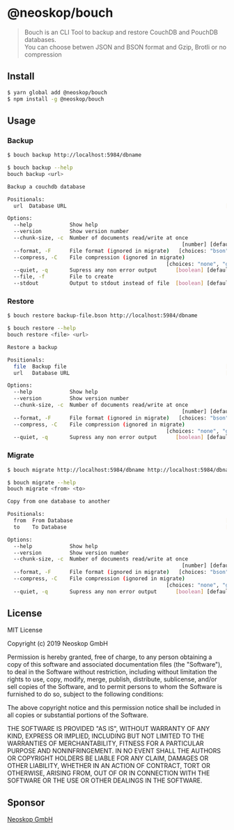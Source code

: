 # @neoskop/bouch

> Bouch is an CLI Tool to backup and restore CouchDB and PouchDB databases.  
> You can choose betwen JSON and BSON format and Gzip, Brotli or no compression

## Install

```sh
$ yarn global add @neoskop/bouch
$ npm install -g @neoskop/bouch
```

## Usage

### Backup

```sh
$ bouch backup http://localhost:5984/dbname
```

```sh
$ bouch backup --help
bouch backup <url>

Backup a couchdb database

Positionals:
  url  Database URL                                                   [required]

Options:
  --help            Show help                                          [boolean]
  --version         Show version number                                [boolean]
  --chunk-size, -c  Number of documents read/write at once
                                                        [number] [default: 1000]
  --format, -F      File format (ignored in migrate)   [choices: "bson", "json"]
  --compress, -C    File compression (ignored in migrate)
                                                   [choices: "none", "gz", "br"]
  --quiet, -q       Supress any non error output      [boolean] [default: false]
  --file, -f        File to create
  --stdout          Output to stdout instead of file  [boolean] [default: false]
```

### Restore

```sh
$ bouch restore backup-file.bson http://localhost:5984/dbname
```

```sh
$ bouch restore --help
bouch restore <file> <url>

Restore a backup

Positionals:
  file  Backup file                                                   [required]
  url   Database URL                                                  [required]

Options:
  --help            Show help                                          [boolean]
  --version         Show version number                                [boolean]
  --chunk-size, -c  Number of documents read/write at once
                                                        [number] [default: 1000]
  --format, -F      File format (ignored in migrate)   [choices: "bson", "json"]
  --compress, -C    File compression (ignored in migrate)
                                                   [choices: "none", "gz", "br"]
  --quiet, -q       Supress any non error output      [boolean] [default: false]
```

### Migrate

```sh
$ bouch migrate http://localhost:5984/dbname http://localhost:5984/dbname-new
```

```sh
$ bouch migrate --help
bouch migrate <from> <to>

Copy from one database to another

Positionals:
  from  From Database                                                 [required]
  to    To Database                                                   [required]

Options:
  --help            Show help                                          [boolean]
  --version         Show version number                                [boolean]
  --chunk-size, -c  Number of documents read/write at once
                                                        [number] [default: 1000]
  --format, -F      File format (ignored in migrate)   [choices: "bson", "json"]
  --compress, -C    File compression (ignored in migrate)
                                                   [choices: "none", "gz", "br"]
  --quiet, -q       Supress any non error output      [boolean] [default: false]
```

## License

MIT License

Copyright (c) 2019 Neoskop GmbH

Permission is hereby granted, free of charge, to any person obtaining a copy
of this software and associated documentation files (the "Software"), to deal
in the Software without restriction, including without limitation the rights
to use, copy, modify, merge, publish, distribute, sublicense, and/or sell
copies of the Software, and to permit persons to whom the Software is
furnished to do so, subject to the following conditions:

The above copyright notice and this permission notice shall be included in all
copies or substantial portions of the Software.

THE SOFTWARE IS PROVIDED "AS IS", WITHOUT WARRANTY OF ANY KIND, EXPRESS OR
IMPLIED, INCLUDING BUT NOT LIMITED TO THE WARRANTIES OF MERCHANTABILITY,
FITNESS FOR A PARTICULAR PURPOSE AND NONINFRINGEMENT. IN NO EVENT SHALL THE
AUTHORS OR COPYRIGHT HOLDERS BE LIABLE FOR ANY CLAIM, DAMAGES OR OTHER
LIABILITY, WHETHER IN AN ACTION OF CONTRACT, TORT OR OTHERWISE, ARISING FROM,
OUT OF OR IN CONNECTION WITH THE SOFTWARE OR THE USE OR OTHER DEALINGS IN THE
SOFTWARE.

## Sponsor

[Neoskop GmbH](https://neoskop.de)
